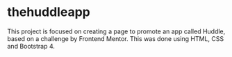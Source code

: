 # thehuddleapp
This project is focused on creating a page to promote an app called Huddle, based on a challenge by Frontend Mentor. This was done using HTML, CSS and Bootstrap 4.
